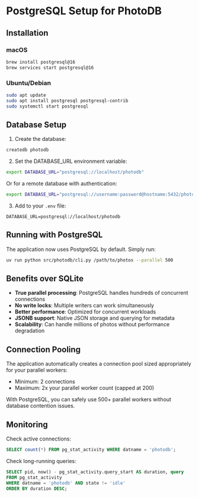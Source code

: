 # PostgreSQL Setup for PhotoDB

## Installation

### macOS
```bash
brew install postgresql@16
brew services start postgresql@16
```

### Ubuntu/Debian
```bash
sudo apt update
sudo apt install postgresql postgresql-contrib
sudo systemctl start postgresql
```

## Database Setup

1. Create the database:
```bash
createdb photodb
```

2. Set the DATABASE_URL environment variable:
```bash
export DATABASE_URL="postgresql://localhost/photodb"
```

Or for a remote database with authentication:
```bash
export DATABASE_URL="postgresql://username:password@hostname:5432/photodb"
```

3. Add to your `.env` file:
```
DATABASE_URL=postgresql://localhost/photodb
```

## Running with PostgreSQL

The application now uses PostgreSQL by default. Simply run:

```bash
uv run python src/photodb/cli.py /path/to/photos --parallel 500
```

## Benefits over SQLite

- **True parallel processing**: PostgreSQL handles hundreds of concurrent connections
- **No write locks**: Multiple writers can work simultaneously  
- **Better performance**: Optimized for concurrent workloads
- **JSONB support**: Native JSON storage and querying for metadata
- **Scalability**: Can handle millions of photos without performance degradation

## Connection Pooling

The application automatically creates a connection pool sized appropriately for your parallel workers:
- Minimum: 2 connections
- Maximum: 2x your parallel worker count (capped at 200)

With PostgreSQL, you can safely use 500+ parallel workers without database contention issues.

## Monitoring

Check active connections:
```sql
SELECT count(*) FROM pg_stat_activity WHERE datname = 'photodb';
```

Check long-running queries:
```sql
SELECT pid, now() - pg_stat_activity.query_start AS duration, query 
FROM pg_stat_activity 
WHERE datname = 'photodb' AND state != 'idle'
ORDER BY duration DESC;